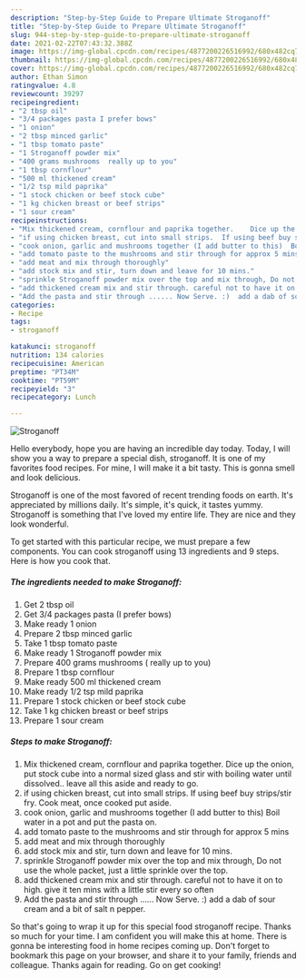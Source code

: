 ```yaml
---
description: "Step-by-Step Guide to Prepare Ultimate Stroganoff"
title: "Step-by-Step Guide to Prepare Ultimate Stroganoff"
slug: 944-step-by-step-guide-to-prepare-ultimate-stroganoff
date: 2021-02-22T07:43:32.388Z
image: https://img-global.cpcdn.com/recipes/4877200226516992/680x482cq70/stroganoff-recipe-main-photo.jpg
thumbnail: https://img-global.cpcdn.com/recipes/4877200226516992/680x482cq70/stroganoff-recipe-main-photo.jpg
cover: https://img-global.cpcdn.com/recipes/4877200226516992/680x482cq70/stroganoff-recipe-main-photo.jpg
author: Ethan Simon
ratingvalue: 4.8
reviewcount: 39297
recipeingredient:
- "2 tbsp oil"
- "3/4 packages pasta I prefer bows"
- "1 onion"
- "2 tbsp minced garlic"
- "1 tbsp tomato paste"
- "1 Stroganoff powder mix"
- "400 grams mushrooms  really up to you"
- "1 tbsp cornflour"
- "500 ml thickened cream"
- "1/2 tsp mild paprika"
- "1 stock chicken or beef stock cube"
- "1 kg chicken breast or beef strips"
- "1 sour cream"
recipeinstructions:
- "Mix thickened cream, cornflour and paprika together.    Dice up the onion, put stock cube into a normal sized glass and stir with boiling water until dissolved.. leave all this aside and ready to go."
- "if using chicken breast, cut into small strips.  If using beef buy strips/stir fry.  Cook meat, once cooked put aside."
- "cook onion, garlic and mushrooms together (I add butter to this)  Boil water in a pot and put the pasta on."
- "add tomato paste to the mushrooms and stir through for approx 5 mins"
- "add meat and mix through thoroughly"
- "add stock mix and stir, turn down and leave for 10 mins."
- "sprinkle Stroganoff powder mix over the top and mix through, Do not use the whole packet, just a little sprinkle over the top."
- "add thickened cream mix and stir through. careful not to have it on to high. give it ten mins with a little stir every so often"
- "Add the pasta and stir through ...... Now Serve. :)  add a dab of sour cream and a bit of salt n pepper."
categories:
- Recipe
tags:
- stroganoff

katakunci: stroganoff 
nutrition: 134 calories
recipecuisine: American
preptime: "PT34M"
cooktime: "PT59M"
recipeyield: "3"
recipecategory: Lunch

---
```



![Stroganoff](https://img-global.cpcdn.com/recipes/4877200226516992/680x482cq70/stroganoff-recipe-main-photo.jpg)

Hello everybody, hope you are having an incredible day today. Today, I will show you a way to prepare a special dish, stroganoff. It is one of my favorites food recipes. For mine, I will make it a bit tasty. This is gonna smell and look delicious.

Stroganoff is one of the most favored of recent trending foods on earth. It's appreciated by millions daily. It's simple, it's quick, it tastes yummy. Stroganoff is something that I've loved my entire life. They are nice and they look wonderful.




To get started with this particular recipe, we must prepare a few components. You can cook stroganoff using 13 ingredients and 9 steps. Here is how you cook that.

<!--inarticleads1-->

##### The ingredients needed to make Stroganoff:

1. Get 2 tbsp oil
1. Get 3/4 packages pasta (I prefer bows)
1. Make ready 1 onion
1. Prepare 2 tbsp minced garlic
1. Take 1 tbsp tomato paste
1. Make ready 1 Stroganoff powder mix
1. Prepare 400 grams mushrooms ( really up to you)
1. Prepare 1 tbsp cornflour
1. Make ready 500 ml thickened cream
1. Make ready 1/2 tsp mild paprika
1. Prepare 1 stock chicken or beef stock cube
1. Take 1 kg chicken breast or beef strips
1. Prepare 1 sour cream




<!--inarticleads2-->

##### Steps to make Stroganoff:

1. Mix thickened cream, cornflour and paprika together.    Dice up the onion, put stock cube into a normal sized glass and stir with boiling water until dissolved.. leave all this aside and ready to go.
1. if using chicken breast, cut into small strips.  If using beef buy strips/stir fry.  Cook meat, once cooked put aside.
1. cook onion, garlic and mushrooms together (I add butter to this)  Boil water in a pot and put the pasta on.
1. add tomato paste to the mushrooms and stir through for approx 5 mins
1. add meat and mix through thoroughly
1. add stock mix and stir, turn down and leave for 10 mins.
1. sprinkle Stroganoff powder mix over the top and mix through, Do not use the whole packet, just a little sprinkle over the top.
1. add thickened cream mix and stir through. careful not to have it on to high. give it ten mins with a little stir every so often
1. Add the pasta and stir through ...... Now Serve. :)  add a dab of sour cream and a bit of salt n pepper.




So that's going to wrap it up for this special food stroganoff recipe. Thanks so much for your time. I am confident you will make this at home. There is gonna be interesting food in home recipes coming up. Don't forget to bookmark this page on your browser, and share it to your family, friends and colleague. Thanks again for reading. Go on get cooking!
